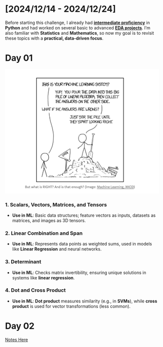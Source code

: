 # [2024/12/14 - 2024/12/24]


Before starting this challenge, I already had [**intermediate proficiency**](https://github.com/paudelsamir/python-mastery) in **Python** and had worked on several basic to advanced [**EDA projects**](https://github.com/paudelsamir/EDA-Projects). I’m also familiar with **Statistics** and **Mathematics**, so now my goal is to revisit these topics with a **practical, data-driven focus**.

# Day 01 
![importance of linear algebra](img/importance_of_linear_algebra.png)
<br>
### **1. Scalars, Vectors, Matrices, and Tensors**
- **Use in ML**: Basic data structures; feature vectors as inputs, datasets as matrices, and images as 3D tensors.

### **2. Linear Combination and Span**
- **Use in ML**: Represents data points as weighted sums, used in models like **Linear Regression** and neural networks.

### **3. Determinant**
- **Use in ML**: Checks matrix invertibility, ensuring unique solutions in systems like **linear regression**.

### **4. Dot and Cross Product**
- **Use in ML**: **Dot product** measures similarity (e.g., in **SVMs**), while **cross product** is used for vector transformations (less common). <br>


# Day 02
<!-- ### **5. Cramer's Rule**
- **Use in ML**: Solves linear systems, but not commonly used for large datasets.

### **6. 3D Transformation**
- **Use in ML**: Applied in **computer vision** for 3D object recognition and augmented reality.

### **7. Identity and Inverse Matrices**
- **Use in ML**: Used for solving equations (e.g., **linear regression**) and optimization (e.g., in **gradient descent**).

### **8. Eigenvalues and Eigenvectors**
- **Use in ML**: Essential for **PCA**, **SVD**, and feature extraction; eigenvalues capture variance, eigenvectors define directions.

### **9. Singular Value Decomposition (SVD)**
- **Use in ML**: Used for **PCA**, image compression, and **collaborative filtering** (e.g., recommendation systems).

![image](./img/eigenvalue_eigenvector.png) -->
[Notes Here](./data/Linear%20Algebra%20for%20ML.pdf)